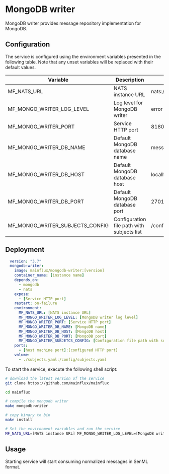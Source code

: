 # MongoDB writer

MongoDB writer provides message repository implementation for MongoDB.

## Configuration

The service is configured using the environment variables presented in the
following table. Note that any unset variables will be replaced with their
default values.

| Variable                         | Description                                 | Default                |
|----------------------------------|---------------------------------------------|------------------------|
| MF_NATS_URL                      | NATS instance URL                           | nats://localhost:4222  |
| MF_MONGO_WRITER_LOG_LEVEL        | Log level for MongoDB writer                | error                  |
| MF_MONGO_WRITER_PORT             | Service HTTP port                           | 8180                   |
| MF_MONGO_WRITER_DB_NAME          | Default MongoDB database name               | messages               |
| MF_MONGO_WRITER_DB_HOST          | Default MongoDB database host               | localhost              |
| MF_MONGO_WRITER_DB_PORT          | Default MongoDB database port               | 27017                  |
| MF_MONGO_WRITER_SUBJECTS_CONFIG  | Configuration file path with subjects list  | /config/subjects.toml  |

## Deployment

```yaml
  version: "3.7"
  mongodb-writer:
    image: mainflux/mongodb-writer:[version]
    container_name: [instance name]
    depends_on:
      - mongodb
      - nats
    expose:
      - [Service HTTP port]
    restart: on-failure
    environment:
      MF_NATS_URL: [NATS instance URL]
      MF_MONGO_WRITER_LOG_LEVEL: [MongoDB writer log level]
      MF_MONGO_WRITER_PORT: [Service HTTP port]
      MF_MONGO_WRITER_DB_NAME: [MongoDB name]
      MF_MONGO_WRITER_DB_HOST: [MongoDB host]
      MF_MONGO_WRITER_DB_PORT: [MongoDB port]
      MF_MONGO_WRITER_SUBJETCS_CONFIG: [Configuration file path with subjects list]
    ports:
      - [host machine port]:[configured HTTP port]
    volume:
      - ./subjects.yaml:/config/subjects.yaml
```

To start the service, execute the following shell script:

```bash
# download the latest version of the service
git clone https://github.com/mainflux/mainflux

cd mainflux

# compile the mongodb writer
make mongodb-writer

# copy binary to bin
make install

# Set the environment variables and run the service
MF_NATS_URL=[NATS instance URL] MF_MONGO_WRITER_LOG_LEVEL=[MongoDB writer log level] MF_MONGO_WRITER_PORT=[Service HTTP port] MF_MONGO_WRITER_DB_NAME=[MongoDB database name] MF_MONGO_WRITER_DB_HOST=[MongoDB database host] MF_MONGO_WRITER_DB_PORT=[MongoDB database port] MF_MONGO_WRITER_SUBJETCS_CONFIG=[Configuration file path with subjetcs list] $GOBIN/mainflux-mongodb-writer
```

## Usage

Starting service will start consuming normalized messages in SenML format.
